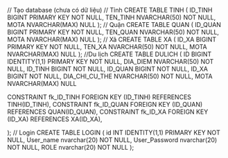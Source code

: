 // Tạo database (chưa có dữ liệu)
// Tỉnh
CREATE TABLE TINH (
	ID_TINH BIGINT PRIMARY KEY NOT NULL,
	TEN_TINH NVARCHAR(50) NOT NULL,
	MOTA NVARCHAR(MAX) NULL
);
// Quận
CREATE TABLE QUAN (
	ID_QUAN BIGINT PRIMARY KEY NOT NULL,
	TEN_QUAN NVARCHAR(50) NOT NULL,
	MOTA NVARCHAR(MAX) NULL
);
// Xã
CREATE TABLE XA (
	ID_XA BIGINT PRIMARY KEY NOT NULL,
	TEN_XA NVARCHAR(50) NOT NULL,
	MOTA NVARCHAR(MAX) NULL
);
//Du lịch
CREATE TABLE DULICH (
	ID BIGINT IDENTITY(1,1) PRIMARY KEY NOT NULL,
	DIA_DIEM NVARCHAR(50) NOT NULL,
	ID_TINH BIGINT NOT NULL,
	ID_QUAN BIGINT NOT NULL,
	ID_XA BIGINT NOT NULL,
	DIA_CHI_CU_THE NVARCHAR(50) NOT NULL,
	MOTA NVARCHAR(MAX) NULL

CONSTRAINT fk_ID_TINH
	FOREIGN KEY (ID_TINH) REFERENCES TINH(ID_TINH),
CONSTRAINT fk_ID_QUAN
	FOREIGN KEY (ID_QUAN) REFERENCES QUAN(ID_QUAN),
CONSTRAINT fk_ID_XA
	FOREIGN KEY (ID_XA) REFERENCES XA(ID_XA),

);
// Login
CREATE TABLE LOGIN (
	id INT IDENTITY(1,1) PRIMARY KEY NOT NULL,
	User_name nvarchar(20) NOT NULL,
	User_Password nvarchar(20) NOT NULL,
	ROLE nvarchar(20) NOT NULL
);
